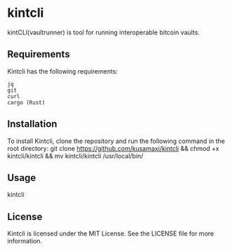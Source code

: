 # kintcli
kintCLI(vaultrunner) is tool for running interoperable bitcoin vaults.

## Requirements
Kintcli has the following requirements:
```
jq
git
curl
cargo (Rust)
```

## Installation
To install Kintcli, clone the repository and run the following command in the root directory:
git clone https://github.com/kusamaxi/kintcli && chmod +x kintcli/kintcli && mv kintcli/kintcli /usr/local/bin/

## Usage
kintcli

## License
Kintcli is licensed under the MIT License. See the LICENSE file for more information.
